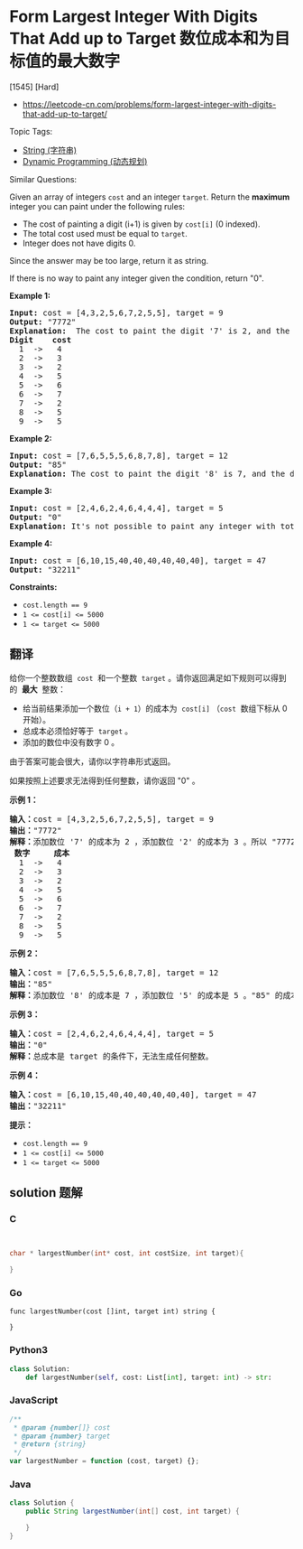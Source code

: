 # Form Largest Integer With Digits That Add up to Target 数位成本和为目标值的最大数字

[1545] [Hard]

- https://leetcode-cn.com/problems/form-largest-integer-with-digits-that-add-up-to-target/

Topic Tags:

- [String (字符串)](https://leetcode-cn.com/tag/string/)
- [Dynamic Programming (动态规划)](https://leetcode-cn.com/tag/dynamic-programming/)

Similar Questions:

Given an array of integers `cost` and an integer `target`. Return the **maximum** integer you can paint under the following rules:

- The cost of painting a digit (i+1) is given by `cost[i]` (0 indexed).
- The total cost used must be equal to `target`.
- Integer does not have digits 0.

Since the answer may be too large, return it as string.

If there is no way to paint any integer given the condition, return "0".

**Example 1:**

<pre><strong>Input:</strong> cost = [4,3,2,5,6,7,2,5,5], target = 9
<strong>Output:</strong> "7772"
<strong>Explanation: </strong> The cost to paint the digit '7' is 2, and the digit '2' is 3. Then cost("7772") = 2*3+ 3*1 = 9. You could also paint "977", but "7772" is the largest number.
<strong>Digit    cost</strong>
  1  -&gt;   4
  2  -&gt;   3
  3  -&gt;   2
  4  -&gt;   5
  5  -&gt;   6
  6  -&gt;   7
  7  -&gt;   2
  8  -&gt;   5
  9  -&gt;   5
</pre>

**Example 2:**

<pre><strong>Input:</strong> cost = [7,6,5,5,5,6,8,7,8], target = 12
<strong>Output:</strong> "85"
<strong>Explanation:</strong> The cost to paint the digit '8' is 7, and the digit '5' is 5. Then cost("85") = 7 + 5 = 12.
</pre>

**Example 3:**

<pre><strong>Input:</strong> cost = [2,4,6,2,4,6,4,4,4], target = 5
<strong>Output:</strong> "0"
<strong>Explanation:</strong> It's not possible to paint any integer with total cost equal to target.
</pre>

**Example 4:**

<pre><strong>Input:</strong> cost = [6,10,15,40,40,40,40,40,40], target = 47
<strong>Output:</strong> "32211"
</pre>

**Constraints:**

- `cost.length == 9`
- `1 <= cost[i] <= 5000`
- `1 <= target <= 5000`

## 翻译

给你一个整数数组  `cost`  和一个整数  `target` 。请你返回满足如下规则可以得到的  **最大**  整数：

- 给当前结果添加一个数位（`i + 1`）的成本为  `cost[i]` （`cost`  数组下标从 0 开始）。
- 总成本必须恰好等于  `target` 。
- 添加的数位中没有数字 0 。

由于答案可能会很大，请你以字符串形式返回。

如果按照上述要求无法得到任何整数，请你返回 "0" 。

**示例 1：**

<pre><strong>输入：</strong>cost = [4,3,2,5,6,7,2,5,5], target = 9
<strong>输出：</strong>"7772"
<strong>解释：</strong>添加数位 '7' 的成本为 2 ，添加数位 '2' 的成本为 3 。所以 "7772" 的代价为 2*3+ 3*1 = 9 。 "997" 也是满足要求的数字，但 "7772" 是较大的数字。
<strong> 数字     成本</strong>
  1  -&gt;   4
  2  -&gt;   3
  3  -&gt;   2
  4  -&gt;   5
  5  -&gt;   6
  6  -&gt;   7
  7  -&gt;   2
  8  -&gt;   5
  9  -&gt;   5
</pre>

**示例 2：**

<pre><strong>输入：</strong>cost = [7,6,5,5,5,6,8,7,8], target = 12
<strong>输出：</strong>"85"
<strong>解释：</strong>添加数位 '8' 的成本是 7 ，添加数位 '5' 的成本是 5 。"85" 的成本为 7 + 5 = 12 。
</pre>

**示例 3：**

<pre><strong>输入：</strong>cost = [2,4,6,2,4,6,4,4,4], target = 5
<strong>输出：</strong>"0"
<strong>解释：</strong>总成本是 target 的条件下，无法生成任何整数。
</pre>

**示例 4：**

<pre><strong>输入：</strong>cost = [6,10,15,40,40,40,40,40,40], target = 47
<strong>输出：</strong>"32211"
</pre>

**提示：**

- `cost.length == 9`
- `1 <= cost[i] <= 5000`
- `1 <= target <= 5000`

## solution 题解

### C

```c


char * largestNumber(int* cost, int costSize, int target){

}
```

### Go

```golang
func largestNumber(cost []int, target int) string {

}
```

### Python3

```python
class Solution:
    def largestNumber(self, cost: List[int], target: int) -> str:
```

### JavaScript

```javascript
/**
 * @param {number[]} cost
 * @param {number} target
 * @return {string}
 */
var largestNumber = function (cost, target) {};
```

### Java

```java
class Solution {
    public String largestNumber(int[] cost, int target) {

    }
}
```
